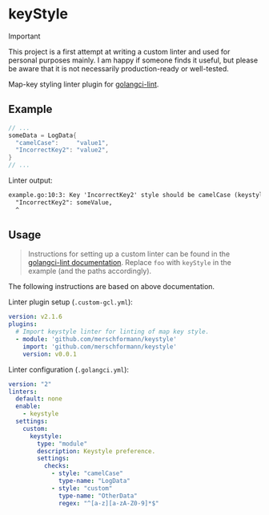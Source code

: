 # keyStyle

> [!IMPORTANT]
> This project is a first attempt at writing a custom linter and used for personal purposes mainly. I am happy if someone finds it useful, but please be aware that it is not necessarily production-ready or well-tested.

Map-key styling linter plugin for [golangci-lint](https://golangci-lint.run/).

## Example

```go
// ...
someData = LogData{
  "camelCase":     "value1",
  "IncorrectKey2": "value2",
}
// ...
```

Linter output:

```txt
example.go:10:3: Key 'IncorrectKey2' style should be camelCase (keystyle)
  "IncorrectKey2": someValue,
  ^
```

## Usage

> Instructions for setting up a custom linter can be found in the [golangci-lint documentation](https://golangci-lint.run/plugins/module-plugins/). Replace `foo` with `keyStyle` in the example (and the paths accordingly).

The following instructions are based on above documentation.

Linter plugin setup (`.custom-gcl.yml`):

```yaml
version: v2.1.6
plugins:
  # Import keystyle linter for linting of map key style.
  - module: 'github.com/merschformann/keystyle'
    import: 'github.com/merschformann/keystyle'
    version: v0.0.1
```

Linter configuration (`.golangci.yml`):

```yaml
version: "2"
linters:
  default: none
  enable:
    - keystyle
  settings:
    custom:
      keystyle:
        type: "module"
        description: Keystyle preference.
        settings:
          checks:
            - style: "camelCase"
              type-name: "LogData"
            - style: "custom"
              type-name: "OtherData"
              regex: "^[a-z][a-zA-Z0-9]*$"
```
